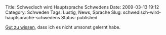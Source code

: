 Title: Schwedisch wird Hauptsprache Schwedens
Date: 2009-03-13 19:12
Category: Schweden
Tags: Lustig, News, Sprache
Slug: schwedisch-wird-hauptsprache-schwedens
Status: published

[Gut zu
wissen](http://www.sr.se/cgi-bin/international/nyhetssidor/artikel.asp?nyheter=1&programid=2108&Artikel=2696988),
dass ich es nicht umsonst gelernt habe.

